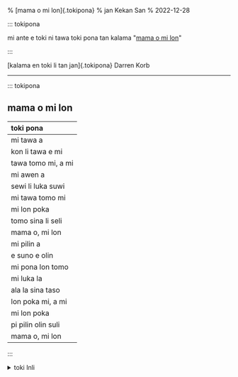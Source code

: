 % [mama o mi lon]{.tokipona}
% jan Kekan San
% 2022-12-28

<!-- --- -->
<!-- title: '\[mama mi lon\]{.tokipona}' -->
<!-- author: jan Kekan San -->
<!-- date: 2022-12-28T00:00:00.000Z -->
<!-- --- -->

::: tokipona

mi ante e toki ni tawa toki pona tan kalama "[mama o mi lon](https://youtu.be/U8M5IeaAkmQ)"

:::

[kalama en toki li tan jan]{.tokipona} Darren Korb

---

::: tokipona

## mama o mi lon

| toki pona          |
| :----------------- |
| mi tawa a          |
| kon li tawa e mi   |
| tawa tomo mi, a mi |
| mi awen a          |
| sewi li luka suwi  |
| mi tawa tomo mi    |
| mi lon poka        |
| tomo sina li seli  |
| mama o, mi lon     |
| mi pilin a         |
| e suno e olin      |
| mi pona lon tomo   |
| mi luka la         |
| ala la sina taso   |
| lon poka mi, a mi  |
| mi lon poka        |
| pi pilin olin suli |
| mama o, mi lon     |

:::

<details> <summary>toki Inli</summary>

Translation by @gregdan3

Music and words by Darren Korb

---

## Mother, I'm Here

| English                          | toki pona           | toki ponglish               |
| :------------------------------- | :------------------ | --------------------------- |
| I set my sail                    | mi tawa a           | I'm traveling               |
| Fly the wind, it will take me    | kon li tawa e mi    | The wind moves me           |
| Back to my home, sweet home      | tawa tomo mi, a mi  | To my home, mine            |
| Lie on my back                   | mi awen a           | I rest                      |
| Clouds are making way for me     | kon li tawa li suwi | The wind moves, and is soft |
| I'm coming home, sweet home      | mi tawa tomo mi     | I travel to my home         |
| I see your star                  | sina kama           | You bring                   |
| You left it burning for me       | e pilin olin e mi   | Love and me                 |
| Mother, I'm here                 | mama o mi lon       | Mother, I'm here            |
| Eyes open wide                   | mi pilin a          | I feel                      |
| Feel your heart and it's glowing | e seli e olin       | (Your) warmth and love      |
| I'm welcome home, sweet home     | mi pona lon tomo    | I'm loved at home           |
| I take your hand                 | mi luka a           | I touch                     |
| Now you'll never be lonely       | ala la sina taso    | Never, you are alone        |
| Not when I'm home, sweet home    | lon poka mi, a mi   | At my side, mine            |
| I see your star                  | sina kama           | You bring                   |
| You left it burning for me       | e pilin olin e mi   | Love and me                 |
| Mother, I'm here                 | mama o mi lon       | Mother, I'm here            |

</details>
